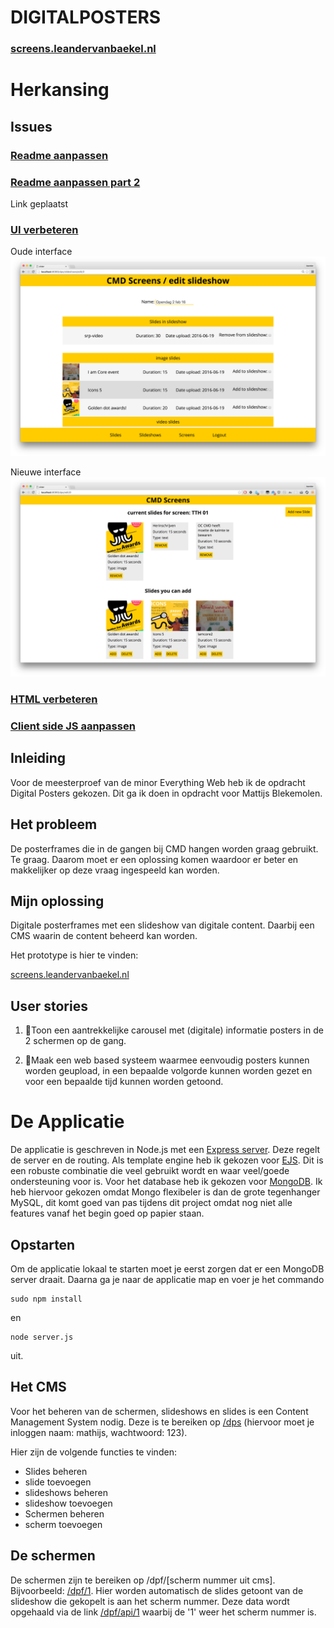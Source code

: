 # DIGITALPOSTERS


### [screens.leandervanbaekel.nl](screens.leandervanbaekel.nl)


# Herkansing

## Issues

### [Readme aanpassen](https://github.com/LeanderVanBaekel/digitalPosters/issues/16)  


### [Readme aanpassen part 2](https://github.com/LeanderVanBaekel/digitalPosters/issues/12)  

Link geplaatst

### [UI verbeteren](https://github.com/LeanderVanBaekel/digitalPosters/issues/15)  

Oude interface
![oude ui](readme-img/ui-1.png)

Nieuwe interface
![nieuwe ui](readme-img/ui-2.png)

### [HTML verbeteren](https://github.com/LeanderVanBaekel/digitalPosters/issues/14)  
### [Client side JS aanpassen](https://github.com/LeanderVanBaekel/digitalPosters/issues/13)  

## Inleiding

Voor de meesterproef van de minor Everything Web heb ik de opdracht Digital Posters gekozen. Dit ga ik doen in opdracht voor Mattijs Blekemolen.

## Het probleem

De posterframes die in de gangen bij CMD hangen worden graag gebruikt. Te graag. Daarom moet er een oplossing komen waardoor er beter en makkelijker op deze vraag ingespeeld kan worden.

## Mijn oplossing

Digitale posterframes met een slideshow van digitale content. Daarbij een CMS waarin de content beheerd kan worden.

Het prototype is hier te vinden:

[screens.leandervanbaekel.nl](screens.leandervanbaekel.nl)

## User stories

1.	Toon een aantrekkelijke carousel met (digitale) informatie posters in de 2 schermen op de gang.

2.	Maak een web based systeem waarmee eenvoudig posters kunnen worden geupload, in een bepaalde volgorde kunnen worden gezet en voor een bepaalde tijd kunnen worden getoond.

# De Applicatie

De applicatie is geschreven in Node.js met een [Express server](https://www.npmjs.com/package/express). Deze regelt de server en de routing. Als template engine heb ik gekozen voor [EJS](https://www.npmjs.com/package/ejs). Dit is een robuste combinatie die veel gebruikt wordt en waar veel/goede ondersteuning voor is. Voor het database heb ik gekozen voor [MongoDB](https://mongodb.com). Ik heb hiervoor gekozen omdat Mongo flexibeler is dan de grote tegenhanger MySQL, dit komt goed van pas tijdens dit project omdat nog niet alle features vanaf het begin goed op papier staan.

## Opstarten

Om de applicatie lokaal te starten moet je eerst zorgen dat er een MongoDB server draait. Daarna ga je naar de applicatie map en voer je het commando
```
sudo npm install 
```
en  
```
node server.js
```
uit.

## Het CMS

Voor het beheren van de schermen, slideshows en slides is een Content Management System nodig. Deze is te bereiken op [/dps](http://screens.leandervanbaekel.nl/dps) (hiervoor moet je inloggen naam: mathijs, wachtwoord: 123). 

Hier zijn de volgende functies te vinden:

- Slides beheren
- slide toevoegen
- slideshows beheren
- slideshow toevoegen
- Schermen beheren
- scherm toevoegen

## De schermen

De schermen zijn te bereiken op /dpf/[scherm nummer uit cms]. Bijvoorbeeld: [/dpf/1](http://screens.leandervanbaekel.nl/dpf/1). Hier worden automatisch de slides getoont van de slideshow die gekopelt is aan het scherm nummer. Deze data wordt opgehaald via de link [/dpf/api/1](http://screens.leandervanbaekel.nl/dpf/api/1) waarbij de '1' weer het scherm nummer is.
















